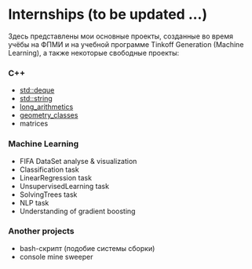 # Internships (to be updated ...)

Здесь представлены мои основные проекты, созданные во время учёбы на ФПМИ и на учебной программе Tinkoff Generation (Machine Learning), а также некоторые свободные проекты:


### C++
* [std::deque](https://github.com/sasamb4ik/Internships/tree/deque/deque)
* [std::string](https://github.com/sasamb4ik/Internships/tree/string/string)
* [long_arithmetics](https://github.com/sasamb4ik/Internships/tree/long_arithmetics/long_arithmetics)
* [geometry_classes](https://github.com/sasamb4ik/Internships/tree/geometry_classes/geometry_classes)
* matrices

### Machine Learning
* FIFA DataSet analyse & visualization
* Classification task
* LinearRegression task
* UnsupervisedLearning task
* SolvingTrees task
* NLP task
* Understanding of gradient boosting

### Another projects
* bash-скрипт (подобие системы сборки)
* console mine sweeper

